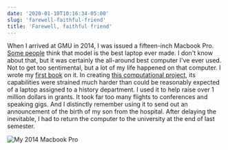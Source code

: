 ```yaml
---
date: '2020-01-10T10:16:34-05:00'
slug: 'farewell-faithful-friend'
title: 'Farewell, faithful friend'
---
```


When I arrived at GMU in 2014, I was issued a fifteen-inch Macbook Pro. [Some people](https://marco.org/2017/11/14/best-laptop-ever) think that model is the best laptop ever made. I don't know about that, but it was certainly the all-around best computer I've ever used. Not to get too sentimental, but a lot of my life happened on that computer. I wrote my [first book](https://www.hup.harvard.edu/catalog.php?isbn=9780674975620) on it. In creating [this computational project](http://americaspublicbible.org), its capabilities were strained much harder than could be reasonably expected of a laptop assigned to a history department. I used it to help raise over 1 million dollars in grants. It took far too many flights to conferences and speaking gigs. And I distinctly remember using it to send out an announcement of the birth of my son from the hospital. After delaying the inevitable, I had to return the computer to the university at the end of last semester.

![My 2014 Macbook Pro](/blog-figures/2020-01-10-macbook-pro.jpeg)
